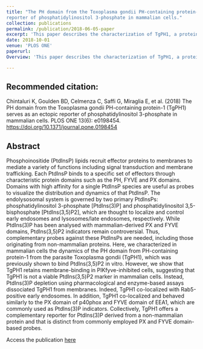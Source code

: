 ```yaml
---
title: "The PH domain from the Toxoplasma gondii PH-containing protein-1 (TgPH1) serves as an ectopic
reporter of phosphatidylinositol 3-phosphate in mammalian cells."
collection: publications
permalink: /publication/2018-06-05-paper
excerpt: 'This paper describes the characterization of TgPH1, a protein found in T.gondii that was reported as having affinity towards phosphatidylinositol 3,5-bisphosphate [PtdIns(3,5)P2]. Using microscopy and pharmacological inhibition, we report that TgPH1 is not a suitable probe for [PtdIns(3,5)P2] but instead it is a probe more suitable for [PtdIns(3)P].' 
date: 2018-10-01
venue: 'PLOS ONE'
paperurl: 
Overview: 'This paper describes the characterization of TgPH1, a protein found in T.gondii that was reported as having affinity towards phosphatidylinositol 3,5-bisphosphate [PtdIns(3,5)P2]. Using microscopy and pharmacological inhibition, we report that TgPH1 is not a suitable probe for [PtdIns(3,5)P2] but instead it is a probe more suitable for [PtdIns(3)P].' 

---
```


Recommended citation:
---
Chintaluri K, Goulden BD, Celmenza C, Saffi G, Miraglia E, et al. (2018) The PH domain from the Toxoplasma gondii PH-containing protein-1 (TgPH1) serves as an ectopic reporter of phosphatidylinositol 3-phosphate in mammalian cells. PLOS ONE 13(6): e0198454. https://doi.org/10.1371/journal.pone.0198454

Abstract
---
Phosphoinositide (PtdInsP) lipids recruit effector proteins to membranes to mediate a variety of functions including signal transduction and membrane trafficking. Each PtdInsP binds to a specific set of effectors through characteristic protein domains such as the PH, FYVE and PX domains. Domains with high affinity for a single PtdInsP species are useful as probes to visualize the distribution and dynamics of that PtdInsP. The endolysosomal system is governed by two primary PtdInsPs: phosphatidylinositol 3-phosphate [PtdIns(3)P] and phosphatidylinositol 3,5-bisphosphate [PtdIns(3,5)P2], which are thought to localize and control early endosomes and lysosomes/late endosomes, respectively. While PtdIns(3)P has been analysed with mammalian-derived PX and FYVE domains, PtdIns(3,5)P2 indicators remain controversial. Thus, complementary probes against these PtdInsPs are needed, including those originating from non-mammalian proteins. Here, we characterized in mammalian cells the dynamics of the PH domain from PH-containing protein-1 from the parasite Toxoplasma gondii (TgPH1), which was previously shown to bind PtdIns(3,5)P2 in vitro. However, we show that TgPH1 retains membrane-binding in PIKfyve-inhibited cells, suggesting that TgPH1 is not a viable PtdIns(3,5)P2 marker in mammalian cells. Instead, PtdIns(3)P depletion using pharmacological and enzyme-based assays dissociated TgPH1 from membranes. Indeed, TgPH1 co-localized with Rab5-positive early endosomes. In addition, TgPH1 co-localized and behaved similarly to the PX domain of p40phox and FYVE domain of EEA1, which are commonly used as PtdIns(3)P indicators. Collectively, TgPH1 offers a complementary reporter for PtdIns(3)P derived from a non-mammalian protein and that is distinct from commonly employed PX and FYVE domain-based probes.

Access the publication [here](https://journals.plos.org/plosone/article?id=10.1371/journal.pone.0198454)
